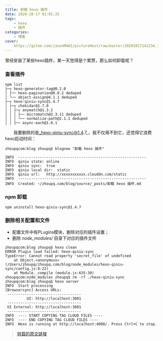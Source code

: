 ```yaml
---
title: 卸载 hexo 插件
date: 2020-10-17 01:01:25
tags: 
	- hexo
	- 插件
categories:
	- 博客
cover:
	https://gitee.com/jasonM4A1/pictureHost/raw/master/20201017141234.jpg
---
```


曾经安装了某些hexo插件，某一天觉得是个累赘，那么如何卸载呢？

### 查看插件

```
npm list
├─┬ hexo-generator-tag@0.2.0
│ ├── hexo-pagination@0.0.2 deduped
│ └── object-assign@4.1.1 deduped
├─┬ hexo-qiniu-sync@1.4.7
│ ├─┬ chokidar@1.7.0
│ │ ├─┬ anymatch@1.3.2
│ │ │ ├── micromatch@2.3.11 deduped
│ │ │ └── normalize-path@2.1.1 deduped
│ │ ├── async-each@1.0.1
```

　　我要删除的是[_hexo-qiniu-sync@1.4](mailto:_hexo-qiniu-sync@1.4).7_，我不仅用不到它，还觉得它浪费hexo启动时间：

```
zhoupqcom:blog zhoupq$ blognew "卸载 hexo 插件"

INFO  -----------------------------------------------------------
INFO  qiniu state: online
INFO  qiniu sync:  true
INFO  qiniu local dir:  static
INFO  qiniu url:   http://xxxxxxxxxxx.clouddn.com/static
INFO  -----------------------------------------------------------
INFO  Created: ~/zhoupq.com/blog/source/_posts/卸载 hexo 插件.md
```

### npm 卸载

```
npm uninstall hexo-qiniu-sync@1.4.7
```

### 删除相关配置和文件

- 配置文件中有PLugins模块，删除对应的插件设置；
- 删除 *node_modules/* 目录下对应的插件文件

```
zhoupqcom:blog zhoupq$ hexo clean
ERROR Plugin load failed: hexo-qiniu-sync
TypeError: Cannot read property 'secret_file' of undefined
    at Object.<anonymous> (/Users/zhoupq/zhoupq.com/blog/node_modules/hexo-qiniu-sync/config.js:8:22)
    at Module._compile (module.js:635:30)
zhoupqcom:node_modules zhoupq$ rm -rf ./hexo-qiniu-sync
zhoupqcom:blog zhoupq$ hexo server
INFO  Start processing
[Browsersync] Access URLs:
 ----------------------------------
          UI: http://localhost:3001
 ----------------------------------
 UI External: http://localhost:3001
 ----------------------------------
INFO  ---- START COPYING TAG CLOUD FILES ----
INFO  ---- END COPYING TAG CLOUD FILES ----
INFO  Hexo is running at http://localhost:4000/. Press Ctrl+C to stop.
```

> <a href="https://www.dazhuanlan.com/2019/10/12/5da110cdd9a7b/?__cf_chl_jschl_tk__=ecbbdb310991188568a6d52a052d0a95ece74b5b-1602867587-0-AWTdZCJ64KcOykRx_GthhAl0nIr6noDp2_3UcVJAiFB989_Pstm1S4ZRCPWQSsIe72jyKHqdv6KZtAHytVHF1hyNK7HAcc3fbKUw2IapBUN0Dki2JMZA21aP_7RWRoDcXmduCDjR904sT-OCj8pdElFNEBb1g3udb1x2RUVz_zjg9PxIpg2u8v_wmQNdCR9uA2l4KnoQGTfd88qCqJx5-zKQCJYF3NaeHbmwSX9_AC-AMXfRkFcfpuUFOHmV5aNw8xB55-skeyhZuJhnjBgrCXdZxd7pG0-Rv0LUDbuzR8hT-ZNtA18bejF6KlVucJ2Rog">转载的原文链接</a>

